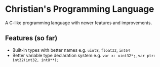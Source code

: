 # Christian's Programming Language
A C-like programming language with newer features and improvements.

## Features (so far)
- Built-in types with better names e.g. ```uint8```, ```float32```, ```int64```
- Better variable type declaration system e.g. ```var x: uint32*;```, ```var ptr: int32(int32, int8**);```
